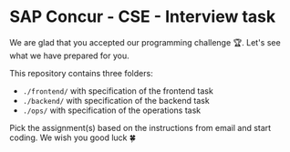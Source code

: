 # SAP Concur - CSE - Interview task

We are glad that you accepted our programming challenge 🏆. Let's see what we have prepared for you.

This repository contains three folders:
- `./frontend/` with specification of the frontend task
- `./backend/` with specification of the backend task
- `./ops/` with specification of the operations task

Pick the assignment(s) based on the instructions from email and start coding. We wish you good luck :four_leaf_clover:
